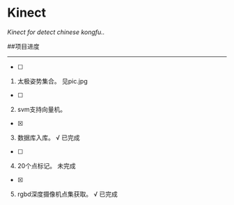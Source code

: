 # Kinect
_Kinect for detect chinese kongfu.._

##项目进度 
___
- [ ]
1.  太极姿势集合。  见pic.jpg
- [ ]    
2. svm支持向量机。
- [x]
3. 数据库入库。 √ 已完成
- [ ]
4. 20个点标记。  未完成
- [x]
5. rgbd深度摄像机点集获取。   √ 已完成
